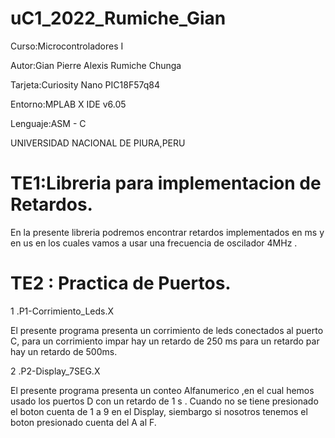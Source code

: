 # uC1_2022_Rumiche_Gian

Curso:Microcontroladores I

Autor:Gian Pierre Alexis Rumiche Chunga

Tarjeta:Curiosity Nano PIC18F57q84

Entorno:MPLAB X IDE v6.05

Lenguaje:ASM - C

UNIVERSIDAD NACIONAL DE PIURA,PERU
# TE1:Libreria para implementacion de Retardos.
 
En la presente libreria podremos encontrar retardos implementados en ms y en us en los cuales vamos a usar una frecuencia de oscilador 4MHz .


# TE2 : Practica de Puertos.

1 .P1-Corrimiento_Leds.X

El presente programa presenta un corrimiento de leds conectados al puerto C, para un corrimiento impar hay un retardo de 250 ms  para un retardo  par hay un retardo de 500ms.

2 .P2-Display_7SEG.X

El presente programa presenta un conteo Alfanumerico ,en el cual hemos usado los puertos D con un retardo de 1 s . Cuando no se tiene presionado el boton cuenta de 1 a 9 en el Display, siembargo si nosotros tenemos el boton presionado cuenta del A al F.

